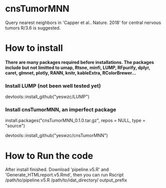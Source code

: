 # cnsTumorMNN
Query nearest neighbors in 'Capper et al.. Nature. 2018' for central nervous tumors
R/3.6 is suggested.

# How to install
#### There are many packages required before installations. The packages include but not limitted to umap, Rtsne, minfi, LUMP, RFpurify, dplyr, caret, glmnet, plotly, RANN, knitr, kableExtra, RColorBrewer...
### Install LUMP (not been well tested yet)
devtools::install_github("yeswzc/LUMP")
### Install cnsTumorMNN, an imperfect package
install.packages("cnsTumorMNN_0.1.0.tar.gz", repos = NULL, type = "source")

devtools::install_github("yeswzc/cnsTumorMNN")

# How to Run the code
After install finished.
Download 'pipeline.v5.R' and 'Generate_HTMLreport.v5.Rmd', then you can run
Rscript /path/to/pipeline.v5.R /path/to/idat_directory/ output_prefix
